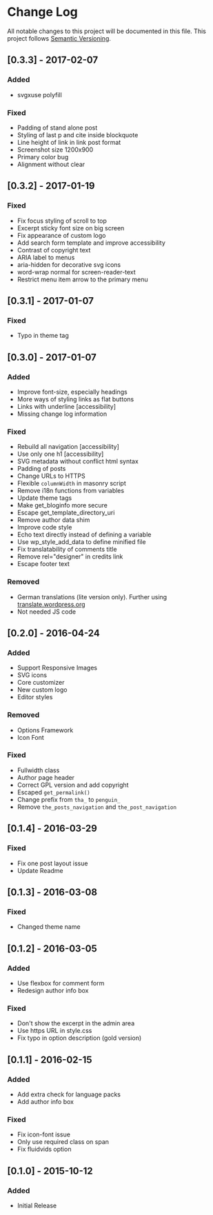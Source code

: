 # Change Log
All notable changes to this project will be documented in this file. This project follows [Semantic Versioning](http://semver.org/).

## [0.3.3] - 2017-02-07
### Added
- svgxuse polyfill

### Fixed
- Padding of stand alone post
- Styling of last p and cite inside blockquote
- Line height of link in link post format
- Screenshot size 1200x900
- Primary color bug
- Alignment without clear

## [0.3.2] - 2017-01-19
### Fixed
- Fix focus styling of scroll to top
- Excerpt sticky font size on big screen
- Fix appearance of custom logo
- Add search form template and improve accessibility
- Contrast of copyright text
- ARIA label to menus
- aria-hidden for decorative svg icons
- word-wrap normal for screen-reader-text
- Restrict menu item arrow to the primary menu

## [0.3.1] - 2017-01-07
### Fixed
- Typo in theme tag

## [0.3.0] - 2017-01-07
### Added
- Improve font-size, especially headings
- More ways of styling links as flat buttons
- Links with underline [accessibility]
- Missing change log information

### Fixed
- Rebuild all navigation [accessibility]
- Use only one h1 [accessibility]
- SVG metadata without conflict html syntax
- Padding of posts
- Change URLs to HTTPS
- Flexible `columnWidth` in masonry script
- Remove i18n functions from variables
- Update theme tags
- Make get_bloginfo more secure
- Escape get_template_directory_uri
- Remove author data shim
- Improve code style
- Echo text directly instead of defining a variable
- Use wp_style_add_data to define minified file
- Fix translatability of comments title
- Remove rel="designer" in credits link
- Escape footer text

### Removed
- German translations (lite version only). Further using [translate.wordpress.org](translate.wordpress.org)
- Not needed JS code

## [0.2.0] - 2016-04-24
### Added
- Support Responsive Images
- SVG icons
- Core customizer
- New custom logo
- Editor styles

### Removed
- Options Framework
- Icon Font

### Fixed
- Fullwidth class
- Author page header
- Correct GPL version and add copyright
- Escaped `get_permalink()`
- Change prefix from `tha_` to `penguin_`
- Remove `the_posts_navigation` and `the_post_navigation`

## [0.1.4] - 2016-03-29
### Fixed
- Fix one post layout issue
- Update Readme

## [0.1.3] - 2016-03-08
### Fixed
- Changed theme name

## [0.1.2] - 2016-03-05
### Added
- Use flexbox for comment form
- Redesign author info box

### Fixed
- Don't show the excerpt in the admin area
- Use https URL in style.css
- Fix typo in option description (gold version)

## [0.1.1] - 2016-02-15
### Added
- Add extra check for language packs
- Add author info box

### Fixed
- Fix icon-font issue
- Only use required class on span
- Fix fluidvids option

## [0.1.0] - 2015-10-12
### Added
- Initial Release